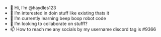 - 👋 Hi, I’m @haydles123
- 👀 I’m interested in doin stuff like existing thats it
- 🌱 I’m currently learning beep boop robot code
- 💞️ I’m looking to collaborate on stufff?
- 📫 How to reach me any socials by my username discord tag is #9366

<!---
haydles123/haydles123 is a ✨ special ✨ repository because its `README.md` (this file) appears on your GitHub profile.
You can click the Preview link to take a look at your changes.
--->
